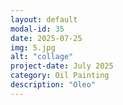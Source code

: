 ```yaml
---
layout: default
modal-id: 35
date: 2025-07-25
img: 5.jpg
alt: "collage"
project-date: July 2025
category: Oil Painting
description: "Oleo"
---
```

